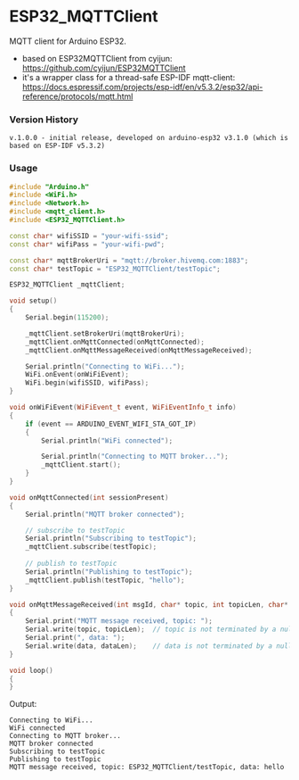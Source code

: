 # ESP32_MQTTClient

MQTT client for Arduino ESP32.

- based on ESP32MQTTClient from cyijun: https://github.com/cyijun/ESP32MQTTClient
- it's a wrapper class for a thread-safe ESP-IDF mqtt-client: https://docs.espressif.com/projects/esp-idf/en/v5.3.2/esp32/api-reference/protocols/mqtt.html

### Version History
```
v.1.0.0 - initial release, developed on arduino-esp32 v3.1.0 (which is based on ESP-IDF v5.3.2)
```

### Usage

```c++
#include "Arduino.h"
#include <WiFi.h>
#include <Network.h>
#include <mqtt_client.h>
#include <ESP32_MQTTClient.h>

const char* wifiSSID = "your-wifi-ssid";
const char* wifiPass = "your-wifi-pwd";

const char* mqttBrokerUri = "mqtt://broker.hivemq.com:1883";
const char* testTopic = "ESP32_MQTTClient/testTopic";

ESP32_MQTTClient _mqttClient;

void setup()
{
	Serial.begin(115200);

	_mqttClient.setBrokerUri(mqttBrokerUri);
	_mqttClient.onMqttConnected(onMqttConnected);
	_mqttClient.onMqttMessageReceived(onMqttMessageReceived);

	Serial.println("Connecting to WiFi...");
	WiFi.onEvent(onWiFiEvent);
	WiFi.begin(wifiSSID, wifiPass);
}

void onWiFiEvent(WiFiEvent_t event, WiFiEventInfo_t info)
{
	if (event == ARDUINO_EVENT_WIFI_STA_GOT_IP)
	{
		Serial.println("WiFi connected");

		Serial.println("Connecting to MQTT broker...");
		_mqttClient.start();
	}
}

void onMqttConnected(int sessionPresent) 
{
	Serial.println("MQTT broker connected");

	// subscribe to testTopic
	Serial.println("Subscribing to testTopic");
	_mqttClient.subscribe(testTopic);
	
	// publish to testTopic
	Serial.println("Publishing to testTopic");
	_mqttClient.publish(testTopic, "hello");
}

void onMqttMessageReceived(int msgId, char* topic, int topicLen, char* data, int dataLen, int currentDataOffset, int totalDataLen, bool retain, int qos, bool dup) 
{
	Serial.print("MQTT message received, topic: ");
	Serial.write(topic, topicLen);	// topic is not terminated by a null char!
	Serial.print(", data: ");
	Serial.write(data, dataLen);	// data is not terminated by a null char!
}

void loop()
{
}
```

Output:
```
Connecting to WiFi...
WiFi connected
Connecting to MQTT broker...
MQTT broker connected
Subscribing to testTopic
Publishing to testTopic
MQTT message received, topic: ESP32_MQTTClient/testTopic, data: hello
```
